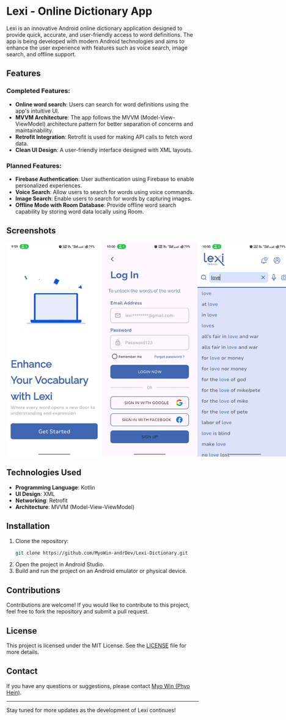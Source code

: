 # Lexi - Online Dictionary App

Lexi is an innovative Android online dictionary application designed to provide quick, accurate, and user-friendly access to word definitions. The app is being developed with modern Android technologies and aims to enhance the user experience with features such as voice search, image search, and offline support.

## Features
### Completed Features:
- **Online word search**: Users can search for word definitions using the app's intuitive UI.
- **MVVM Architecture**: The app follows the MVVM (Model-View-ViewModel) architecture pattern for better separation of concerns and maintainability.
- **Retrofit Integration**: Retrofit is used for making API calls to fetch word data.
- **Clean UI Design**: A user-friendly interface designed with XML layouts.

### Planned Features:
- **Firebase Authentication**: User authentication using Firebase to enable personalized experiences.
- **Voice Search**: Allow users to search for words using voice commands.
- **Image Search**: Enable users to search for words by capturing images.
- **Offline Mode with Room Database**: Provide offline word search capability by storing word data locally using Room.

## Screenshots
<div style="display: flex; justify-content: space-around;">
    <img src="images/intro.jpg" alt="Intro Screen" width="250"/>
    <img src="images/login.jpg" alt="Login Screen" width="250"/>
    <img src="images/main_ui.jpg" alt="Main UI" width="250"/>
</div>

## Technologies Used
- **Programming Language**: Kotlin
- **UI Design**: XML
- **Networking**: Retrofit
- **Architecture**: MVVM (Model-View-ViewModel)

## Installation
1. Clone the repository:
   ```bash
   git clone https://github.com/MyoWin-andrDev/Lexi-Dictionary.git
   ```
2. Open the project in Android Studio.
3. Build and run the project on an Android emulator or physical device.

## Contributions
Contributions are welcome! If you would like to contribute to this project, feel free to fork the repository and submit a pull request.

## License
This project is licensed under the MIT License. See the [LICENSE](LICENSE) file for more details.

## Contact
If you have any questions or suggestions, please contact [Myo Win (Phyo Hein)](https://github.com/MyoWin-andrDev).

---

Stay tuned for more updates as the development of Lexi continues!


